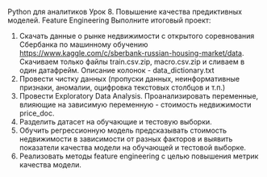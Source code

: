 Python для аналитиков
Урок 8. Повышение качества предиктивных моделей. Feature Engineering
Выполните итоговый проект:
1. Скачать данные о рынке недвижимости c открытого соревнования Сбербанка по машинному обучению https://www.kaggle.com/c/sberbank-russian-housing-market/data. Скачиваем только файлы train.csv.zip, macro.csv.zip и сливаем в один датафрейм. Описание колонок - data_dictionary.txt
2. Провести чистку данных (пропуски данных, неинформативные признаки, аномалии, оцифровка текстовых столбцов и т.п.)
3. Провести Exploratory Data Analysis. Проанализировать переменные, влияющие на зависимую переменную - стоимость недвижимости price_doc.
4. Разделить датасет на обучающие и тестовую выборки.
5. Обучить регрессионную модель предсказывать стоимость недвижимости в зависимости от разных факторов и выявить показатели качества модели на обучающей и тестовой выборке.
6. Реализовать методы feature engineering с целью повышения метрик качества модели.
